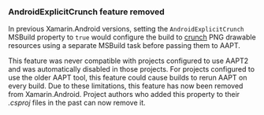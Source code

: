 ### AndroidExplicitCrunch feature removed

In previous Xamarin.Android versions, setting the
`AndroidExplicitCrunch` MSBuild property to `true` would configure the
build to [crunch][crunch-upstream] PNG drawable resources using a
separate MSBuild task before passing them to AAPT.

This feature was never compatible with projects configured to use
AAPT2 and was automatically disabled in those projects.  For projects
configured to use the older AAPT tool, this feature could cause builds
to rerun AAPT on every build.  Due to these limitations, this feature has
now been removed from Xamarin.Android.  Project authors who added this
property to their *.csproj* files in the past can now remove it.

[crunch-upstream]: https://developer.android.com/topic/performance/reduce-apk-size#crunch
